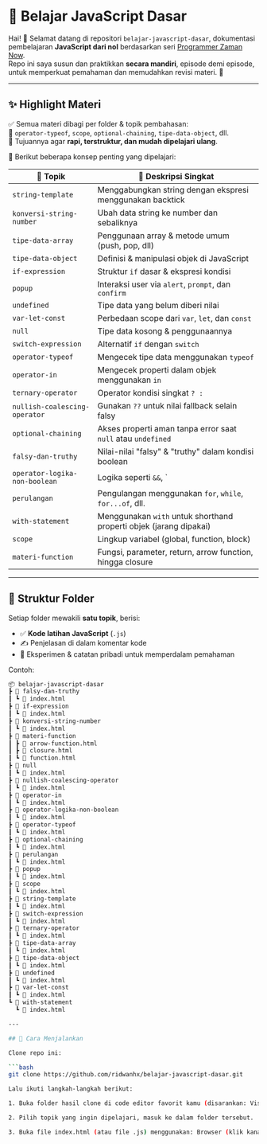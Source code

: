 # 📘 Belajar JavaScript Dasar

Hai! 👋 Selamat datang di repositori `belajar-javascript-dasar`, dokumentasi pembelajaran **JavaScript dari nol** berdasarkan seri [Programmer Zaman Now](https://www.youtube.com/c/ProgrammerZamanNow).  
Repo ini saya susun dan praktikkan **secara mandiri**, episode demi episode, untuk memperkuat pemahaman dan memudahkan revisi materi. 🌱

---

## ✨ Highlight Materi

✅ Semua materi dibagi per folder & topik pembahasan:  
📁 `operator-typeof`, `scope`, `optional-chaining`, `tipe-data-object`, dll.  
🎯 Tujuannya agar **rapi, terstruktur, dan mudah dipelajari ulang**.

🧠 Berikut beberapa konsep penting yang dipelajari:

| 🧩 Topik                        | 📝 Deskripsi Singkat                                          |
|-------------------------------|---------------------------------------------------------------|
| `string-template`             | Menggabungkan string dengan ekspresi menggunakan backtick     |
| `konversi-string-number`      | Ubah data string ke number dan sebaliknya                     |
| `tipe-data-array`             | Penggunaan array & metode umum (push, pop, dll)               |
| `tipe-data-object`            | Definisi & manipulasi objek di JavaScript                     |
| `if-expression`              | Struktur `if` dasar & ekspresi kondisi                        |
| `popup`                       | Interaksi user via `alert`, `prompt`, dan `confirm`           |
| `undefined`                   | Tipe data yang belum diberi nilai                             |
| `var-let-const`               | Perbedaan scope dari `var`, `let`, dan `const`                |
| `null`                        | Tipe data kosong & penggunaannya                              |
| `switch-expression`          | Alternatif `if` dengan `switch`                               |
| `operator-typeof`            | Mengecek tipe data menggunakan `typeof`                       |
| `operator-in`                | Mengecek properti dalam objek menggunakan `in`                |
| `ternary-operator`           | Operator kondisi singkat `? :`                                |
| `nullish-coalescing-operator`| Gunakan `??` untuk nilai fallback selain falsy                |
| `optional-chaining`          | Akses properti aman tanpa error saat `null` atau `undefined`  |
| `falsy-dan-truthy`           | Nilai-nilai "falsy" & "truthy" dalam kondisi boolean          |
| `operator-logika-non-boolean`| Logika seperti `&&`, `||`, `!` dengan nilai non-boolean        |
| `perulangan`                 | Pengulangan menggunakan `for`, `while`, `for...of`, dll.       |
| `with-statement`             | Menggunakan `with` untuk shorthand properti objek (jarang dipakai) |
| `scope`                      | Lingkup variabel (global, function, block)                    |
| `materi-function`            | Fungsi, parameter, return, arrow function, hingga closure     |

---

## 📁 Struktur Folder

Setiap folder mewakili **satu topik**, berisi:
- ✅ **Kode latihan JavaScript** (`.js`)
- ✍️ Penjelasan di dalam komentar kode
- 🔬 Eksperimen & catatan pribadi untuk memperdalam pemahaman

Contoh:
```bash
📦 belajar-javascript-dasar
┣ 📂 falsy-dan-truthy
┃ ┗ 📄 index.html
┣ 📂 if-expression
┃ ┗ 📄 index.html
┣ 📂 konversi-string-number
┃ ┗ 📄 index.html
┣ 📂 materi-function
┃ ┣ 📄 arrow-function.html
┃ ┣ 📄 closure.html
┃ ┗ 📄 function.html
┣ 📂 null
┃ ┗ 📄 index.html
┣ 📂 nullish-coalescing-operator
┃ ┗ 📄 index.html
┣ 📂 operator-in
┃ ┗ 📄 index.html
┣ 📂 operator-logika-non-boolean
┃ ┗ 📄 index.html
┣ 📂 operator-typeof
┃ ┗ 📄 index.html
┣ 📂 optional-chaining
┃ ┗ 📄 index.html
┣ 📂 perulangan
┃ ┗ 📄 index.html
┣ 📂 popup
┃ ┗ 📄 index.html
┣ 📂 scope
┃ ┗ 📄 index.html
┣ 📂 string-template
┃ ┗ 📄 index.html
┣ 📂 switch-expression
┃ ┗ 📄 index.html
┣ 📂 ternary-operator
┃ ┗ 📄 index.html
┣ 📂 tipe-data-array
┃ ┗ 📄 index.html
┣ 📂 tipe-data-object
┃ ┗ 📄 index.html
┣ 📂 undefined
┃ ┗ 📄 index.html
┣ 📂 var-let-const
┃ ┗ 📄 index.html
┗ 📂 with-statement
  ┗ 📄 index.html

---

## 🚀 Cara Menjalankan

Clone repo ini:

```bash
git clone https://github.com/ridwanhx/belajar-javascript-dasar.git

Lalu ikuti langkah-langkah berikut:

1. Buka folder hasil clone di code editor favorit kamu (disarankan: Visual Studio Code).

2. Pilih topik yang ingin dipelajari, masuk ke dalam folder tersebut.

3. Buka file index.html (atau file .js) menggunakan: Browser (klik kanan > "Open with Live Server" / "Open in Browser") Atau gunakan Console Browser Dev Tools untuk melihat output console.log.

